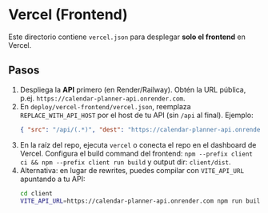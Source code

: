 # Vercel (Frontend)

Este directorio contiene `vercel.json` para desplegar **solo el frontend** en Vercel.

## Pasos
1. Despliega la **API** primero (en Render/Railway). Obtén la URL pública, p.ej. `https://calendar-planner-api.onrender.com`.
2. En `deploy/vercel-frontend/vercel.json`, reemplaza `REPLACE_WITH_API_HOST` por el host de tu API (sin `/api` al final). Ejemplo:
   ```json
   { "src": "/api/(.*)", "dest": "https://calendar-planner-api.onrender.com/api/$1" }
   ```
3. En la raíz del repo, ejecuta `vercel` o conecta el repo en el dashboard de Vercel. Configura el build command del frontend: `npm --prefix client ci && npm --prefix client run build` y output dir: `client/dist`.
4. Alternativa: en lugar de rewrites, puedes compilar con `VITE_API_URL` apuntando a tu API:
   ```bash
   cd client
   VITE_API_URL=https://calendar-planner-api.onrender.com npm run build
   ```
